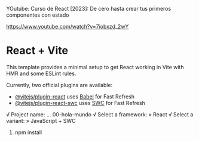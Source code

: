 YOutube: Curso de React [2023]: De cero hasta crear tus primeros componentes con estado

https://www.youtube.com/watch?v=7iobxzd_2wY


# React + Vite

This template provides a minimal setup to get React working in Vite with HMR and some ESLint rules.

Currently, two official plugins are available:

- [@vitejs/plugin-react](https://github.com/vitejs/vite-plugin-react/blob/main/packages/plugin-react/README.md) uses [Babel](https://babeljs.io/) for Fast Refresh
- [@vitejs/plugin-react-swc](https://github.com/vitejs/vite-plugin-react-swc) uses [SWC](https://swc.rs/) for Fast Refresh


√ Project name: ... 00-hola-mundo
√ Select a framework: » React
√ Select a variant: » JavaScript + SWC

1. npm install
